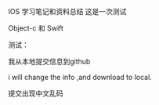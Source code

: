 IOS 学习笔记和资料总结
这是一次测试

Object-c 和 Swift


测试：

我从本地提交信息到github

i will change the info ,and download to local.

提交出现中文乱码

